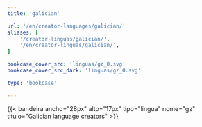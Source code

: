 ```yaml
---
title: 'galician'

url: '/en/creator-languages/galician/'
aliases: [
    '/creator-linguas/galician/',
    '/en/creator-linguas/galician/',
]

bookcase_cover_src: 'linguas/gz_0.svg'
bookcase_cover_src_dark: 'linguas/gz_0.svg'

type: 'bookcase'

---
```


{{< bandeira ancho="28px" alto="17px" tipo="lingua" nome="gz" titulo="Galician language creators" >}}
